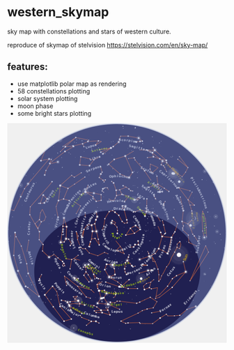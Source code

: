 # western_skymap
sky map with constellations and stars of western culture.

reproduce of skymap of stelvision https://stelvision.com/en/sky-map/

features:
--

- use matplotlib polar map as rendering
- 58 constellations plotting
- solar system plotting
- moon phase 
- some bright stars plotting

![](https://github.com/dachuan/western_skymap/blob/master/pro/out.png)
